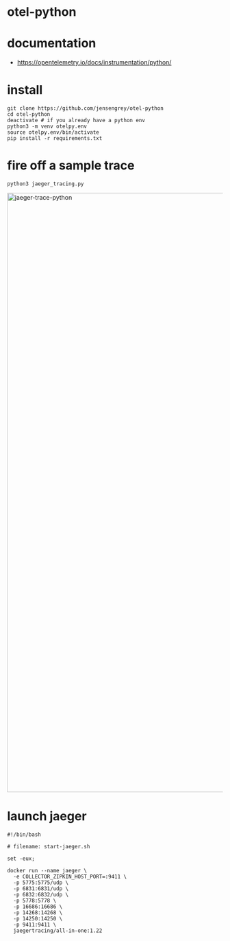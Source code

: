 # otel-python

# documentation

* https://opentelemetry.io/docs/instrumentation/python/

# install

```
git clone https://github.com/jensengrey/otel-python
cd otel-python
deactivate # if you already have a python env
python3 -m venv otelpy.env
source otelpy.env/bin/activate
pip install -r requirements.txt
```

# fire off a sample trace

```
python3 jaeger_tracing.py
```

<img width="1397" alt="jaeger-trace-python" src="https://user-images.githubusercontent.com/46599294/216155088-1fb47913-d63d-4e03-b67f-a8a681ddc024.png">

# launch jaeger

```
#!/bin/bash

# filename: start-jaeger.sh

set -eux;

docker run --name jaeger \
  -e COLLECTOR_ZIPKIN_HOST_PORT=:9411 \
  -p 5775:5775/udp \
  -p 6831:6831/udp \
  -p 6832:6832/udp \
  -p 5778:5778 \
  -p 16686:16686 \
  -p 14268:14268 \
  -p 14250:14250 \
  -p 9411:9411 \
  jaegertracing/all-in-one:1.22

```




